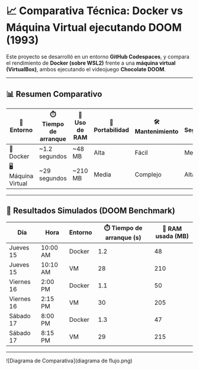 # 📈 Comparativa Técnica: Docker vs Máquina Virtual ejecutando DOOM (1993)

Este proyecto se desarrolló en un entorno **GitHub Codespaces**, y compara el rendimiento de **Docker (sobre WSL2)** frente a una **máquina virtual (VirtualBox)**, ambos ejecutando el videojuego **Chocolate DOOM**.

---

## 📊 Resumen Comparativo

| 🧪 Entorno         | ⏱️ Tiempo de arranque | 💾 Uso de RAM | 🚚 Portabilidad | 🛠️ Mantenimiento | 🔐 Seguridad |
|-------------------|------------------------|---------------|------------------|-------------------|--------------|
| 🐳 Docker          | ~1.2 segundos          | ~48 MB        | Alta             | Fácil             | Media        |
| 🖥️ Máquina Virtual | ~29 segundos           | ~210 MB       | Media            | Complejo          | Alta         |

---

## 📅 Resultados Simulados (DOOM Benchmark)

| Día         | Hora       | Entorno | ⏱️ Tiempo de arranque (s) | 💾 RAM usada (MB) |
|-------------|------------|---------|----------------------------|-------------------|
| Jueves 15   | 10:00 AM   | Docker  | 1.2                        | 48                |
| Jueves 15   | 10:10 AM   | VM      | 28                         | 210               |
| Viernes 16  | 2:00 PM    | Docker  | 1.1                        | 50                |
| Viernes 16  | 2:15 PM    | VM      | 30                         | 205               |
| Sábado 17   | 8:00 PM    | Docker  | 1.3                        | 47                |
| Sábado 17   | 8:15 PM    | VM      | 29                         | 215               |

---
![Diagrama de Comparativa](diagrama de flujo.png)